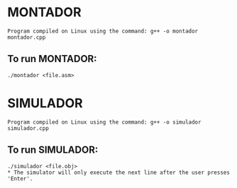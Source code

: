 # MONTADOR
```
Program compiled on Linux using the command: g++ -o montador montador.cpp

```
## To run MONTADOR: 

```
./montador <file.asm>

```
# SIMULADOR

```
Program compiled on Linux using the command: g++ -o simulador simulador.cpp

```

## To run SIMULADOR:

```
./simulador <file.obj>
* The simulator will only execute the next line after the user presses 'Enter'.

```